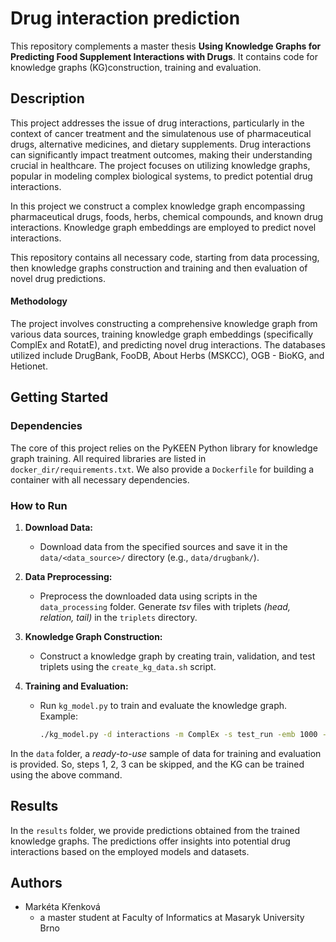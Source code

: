 # Drug interaction prediction

This repository complements a master thesis __Using Knowledge Graphs for Predicting Food Supplement Interactions with Drugs__. It contains code for knowledge graphs (KG)construction, training and evaluation.

## Description

This project addresses the issue of drug interactions, particularly in the context of cancer treatment and the simulatenous use of pharmaceutical drugs, alternative medicines, and dietary supplements. Drug interactions can significantly impact treatment outcomes, making their understanding crucial in healthcare. The project focuses on utilizing knowledge graphs, popular in modeling complex biological systems, to predict potential drug interactions.

In this project we construct a complex knowledge graph encompassing pharmaceutical drugs, foods, herbs, chemical compounds, and known drug interactions. Knowledge graph embeddings are employed to predict novel interactions.

This repository contains all necessary code, starting from data processing, then knowledge graphs construction and training and then evaluation of novel drug predictions.


#### Methodology

The project involves constructing a comprehensive knowledge graph from various data sources, training knowledge graph embeddings (specifically ComplEx and RotatE), and predicting novel drug interactions. The databases utilized include DrugBank, FooDB, About Herbs (MSKCC), OGB - BioKG, and Hetionet.


## Getting Started

### Dependencies

The core of this project relies on the PyKEEN Python library for knowledge graph training. All required libraries are listed in `docker_dir/requirements.txt`. We also provide a `Dockerfile` for building a container with all necessary dependencies.

### How to Run

1. **Download Data:**
    - Download data from the specified sources and save it in the `data/<data_source>/` directory (e.g., `data/drugbank/`).
    
2. **Data Preprocessing:**
    - Preprocess the downloaded data using scripts in the `data_processing` folder. Generate *tsv* files with triplets *(head, relation, tail)* in the `triplets` directory.

3. **Knowledge Graph Construction:**
    - Construct a knowledge graph by creating train, validation, and test triplets using the `create_kg_data.sh` script.

4. **Training and Evaluation:**
    - Run `kg_model.py` to train and evaluate the knowledge graph. Example:
        ```bash
        ./kg_model.py -d interactions -m ComplEx -s test_run -emb 1000 -e 10 -o Adam -lr 0.0001
        ```

In the `data` folder, a *ready-to-use* sample of data for training and evaluation is provided. So, steps 1, 2, 3 can be skipped, and the KG can be trained using the above command.


<!-- -----
__experiments-hpo__ folder contains code for hyper-parameter optimization (HPO). It is devided into several experiments. Each experiment contains a __config.json__ file with tested hyperparameters. Also a __run_experiments.sh__ script is provided to run the HPO of an experiment. -->

## Results

In the `results` folder, we provide predictions obtained from the trained knowledge graphs. The predictions offer insights into potential drug interactions based on the employed models and datasets.


## Authors

* Markéta Křenková
    - a master student at Faculty of Informatics at Masaryk University Brno


